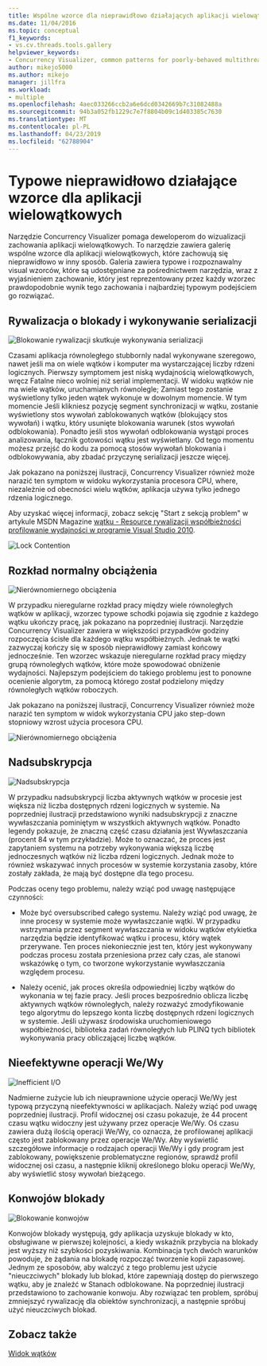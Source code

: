 ```yaml
---
title: Wspólne wzorce dla nieprawidłowo działających aplikacji wielowątkowych | Dokumentacja firmy Microsoft
ms.date: 11/04/2016
ms.topic: conceptual
f1_keywords:
- vs.cv.threads.tools.gallery
helpviewer_keywords:
- Concurrency Visualizer, common patterns for poorly-behaved multithreaded applications
author: mikejo5000
ms.author: mikejo
manager: jillfra
ms.workload:
- multiple
ms.openlocfilehash: 4aec033266ccb2a6e6dcd0342669b7c31082488a
ms.sourcegitcommit: 94b3a052fb1229c7e7f8804b09c1d403385c7630
ms.translationtype: MT
ms.contentlocale: pl-PL
ms.lasthandoff: 04/23/2019
ms.locfileid: "62788904"
---
```

# <a name="common-patterns-for-poorly-behaved-multithreaded-applications"></a>Typowe nieprawidłowo działające wzorce dla aplikacji wielowątkowych

Narzędzie Concurrency Visualizer pomaga deweloperom do wizualizacji zachowania aplikacji wielowątkowych. To narzędzie zawiera galerię wspólne wzorce dla aplikacji wielowątkowych, które zachowują się nieprawidłowo w inny sposób. Galeria zawiera typowe i rozpoznawalny visual wzorców, które są udostępniane za pośrednictwem narzędzia, wraz z wyjaśnieniem zachowanie, który jest reprezentowany przez każdy wzorzec prawdopodobnie wynik tego zachowania i najbardziej typowym podejściem go rozwiązać.

## <a name="lock-contention-and-serialized-execution"></a>Rywalizacja o blokady i wykonywanie serializacji

![Blokowanie rywalizacji skutkuje wykonywania serializacji](../profiling/media/lockcontention_serialized.png "LockContention_Serialized")

Czasami aplikacja równoległego stubbornly nadal wykonywane szeregowo, nawet jeśli ma on wiele wątków i komputer ma wystarczającej liczby rdzeni logicznych. Pierwszy symptomem jest niską wydajnością wielowątkowych, wręcz Fatalne nieco wolniej niż serial implementacji. W widoku wątków nie ma wiele wątków, uruchamianych równolegle; Zamiast tego zostanie wyświetlony tylko jeden wątek wykonuje w dowolnym momencie. W tym momencie Jeśli klikniesz pozycję segment synchronizacji w wątku, zostanie wyświetlony stos wywołań zablokowanych wątków (blokujący stos wywołań) i wątku, który usunięte blokowania warunek (stos wywołań odblokowania). Ponadto jeśli stos wywołań odblokowania wystąpi proces analizowania, łącznik gotowości wątku jest wyświetlany. Od tego momentu możesz przejść do kodu za pomocą stosów wywołań blokowania i odblokowywania, aby zbadać przyczynę serializacji jeszcze więcej.

Jak pokazano na poniższej ilustracji, Concurrency Visualizer również może narazić ten symptom w widoku wykorzystania procesora CPU, where, niezależnie od obecności wielu wątków, aplikacja używa tylko jednego rdzenia logicznego.

Aby uzyskać więcej informacji, zobacz sekcję "Start z sekcją problem" w artykule MSDN Magazine [wątku - Resource rywalizacji współbieżności profilowanie wydajności w programie Visual Studio 2010](https://msdn.microsoft.com/magazine/ff714587.aspx).

![Lock Contention](../profiling/media/lockcontention_2.png "LockContention_2")

## <a name="uneven-workload-distribution"></a>Rozkład normalny obciążenia

![Nierównomiernego obciążenia](../profiling/media/unevenworkload_1.png "UnevenWorkLoad_1")

W przypadku nieregularne rozkład pracy między wiele równoległych wątków w aplikacji, wzorzec typowe schodki pojawia się zgodnie z każdego wątku ukończy pracę, jak pokazano na poprzedniej ilustracji. Narzędzie Concurrency Visualizer zawiera w większości przypadków godziny rozpoczęcia ścisłe dla każdego wątku współbieżnych. Jednak te wątki zazwyczaj kończy się w sposób nieprawidłowy zamiast końcowy jednocześnie. Ten wzorzec wskazuje nieregularne rozkład pracy między grupą równoległych wątków, które może spowodować obniżenie wydajności. Najlepszym podejściem do takiego problemu jest to ponowne ocenienie algorytm, za pomocą którego został podzielony między równoległych wątków roboczych.

Jak pokazano na poniższej ilustracji, Concurrency Visualizer również może narazić ten symptom w widok wykorzystania CPU jako step-down stopniowy wzrost użycia procesora CPU.

![Nierównomiernego obciążenia](../profiling/media/unevenworkload_2.png "UnevenWorkload_2")

## <a name="oversubscription"></a>Nadsubskrypcja

![Nadsubskrypcja](../profiling/media/oversubscription.png "Nadsubskrypcji")

W przypadku nadsubskrypcji liczba aktywnych wątków w procesie jest większa niż liczba dostępnych rdzeni logicznych w systemie. Na poprzedniej ilustracji przedstawiono wyniki nadsubskrypcji z znaczne wywłaszczania pominiętym w wszystkich aktywnych wątków. Ponadto legendy pokazuje, że znaczną część czasu działania jest Wywłaszczania (procent 84 w tym przykładzie). Może to oznaczać, że proces jest zapytaniem systemu na potrzeby wykonywania większą liczbę jednoczesnych wątków niż liczba rdzeni logicznych. Jednak może to również wskazywać innych procesów w systemie korzystania zasoby, które zostały zakłada, że mają być dostępne dla tego procesu.

Podczas oceny tego problemu, należy wziąć pod uwagę następujące czynności:

- Może być oversubscribed całego systemu. Należy wziąć pod uwagę, że inne procesy w systemie może wywłaszczanie wątki. W przypadku wstrzymania przez segment wywłaszczania w widoku wątków etykietka narzędzia będzie identyfikować wątku i procesu, który wątek przerywane. Ten proces niekoniecznie jest ten, który jest wykonywany podczas procesu została przeniesiona przez cały czas, ale stanowi wskazówkę o tym, co tworzone wykorzystanie wywłaszczania względem procesu.

- Należy ocenić, jak proces określa odpowiedniej liczby wątków do wykonania w tej fazie pracy. Jeśli proces bezpośrednio oblicza liczbę aktywnych wątków równoległych, należy rozważyć zmodyfikowanie tego algorytmu do lepszego konta liczbę dostępnych rdzeni logicznych w systemie. Jeśli używasz środowiska uruchomieniowego współbieżności, biblioteka zadań równoległych lub PLINQ tych bibliotek wykonywania pracy obliczającej liczbę wątków.

## <a name="inefficient-io"></a>Nieefektywne operacji We/Wy

![Inefficient I&#47;O](../profiling/media/inefficient_io.png "Inefficient_IO")

Nadmierne zużycie lub ich nieuprawnione użycie operacji We/Wy jest typową przyczyną nieefektywności w aplikacjach. Należy wziąć pod uwagę poprzedniej ilustracji. Profil widocznej osi czasu pokazuje, że 44 procent czasu wątku widoczny jest używany przez operacje We/Wy. Oś czasu zawiera dużą ilością operacji We/Wy, co oznacza, że profilowanej aplikacji często jest zablokowany przez operacje We/Wy. Aby wyświetlić szczegółowe informacje o rodzajach operacji We/Wy i gdy program jest zablokowany, powiększenie problematyczne regionów, sprawdź profil widocznej osi czasu, a następnie kliknij określonego bloku operacji We/Wy, aby wyświetlić stosy wywołań bieżącego.

## <a name="lock-convoys"></a>Konwojów blokady

![Blokowanie konwojów](../profiling/media/lock_convoys.png "Lock_Convoys")

Konwojów blokady występują, gdy aplikacja uzyskuje blokady w kto, obsługiwane w pierwszej kolejności, a kiedy wskaźnik przybycia na blokady jest wyższy niż szybkości pozyskiwania. Kombinacja tych dwóch warunków powoduje, że żądania na blokadę rozpocząć tworzenie kopii zapasowej. Jednym ze sposobów, aby walczyć z tego problemu jest użycie "nieuczciwych" blokady lub blokad, które zapewniają dostęp do pierwszego wątku, aby je znaleźć w Stanach odblokowane. Na poprzedniej ilustracji przedstawiono to zachowanie konwoju. Aby rozwiązać ten problem, spróbuj zmniejszyć rywalizację dla obiektów synchronizacji, a następnie spróbuj użyć nieuczciwych blokad.

## <a name="see-also"></a>Zobacz także

[Widok wątków](../profiling/threads-view-parallel-performance.md)